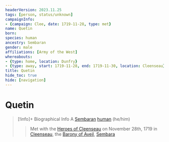 ```yaml
---
headerVersion: 2023.11.25
tags: [person, status/unknown]
campaignInfo:
- {campaign: Clee, date: 1719-11-28, type: met}
name: Quetin
born:
species: human
ancestry: Sembaran
gender: male
affiliations: [Army of the West]
whereabouts:
- {type: home, location: Dunfry}
- {type: away, start: 1719-11-28, end: 1719-11-30, location: Cleenseau}
title: Quetin
hide_toc: true
hide: [navigation]
---
```

# Quetin
>[!info]+ Biographical Info
> A [Sembaran](<../../gazetteer/greater-sembara/sembara/sembara.md>) [human](<../../species/humans/humans.md>) (he/him)
> 
>> 
>>  Met with the [Heroes of Cleenseau](<../pcs/cleenseau/heroes-of-cleenseau.md>) on November 28th, 1719 in [Cleenseau](<../../gazetteer/greater-sembara/sembara/barony-of-aveil/cleenseau-region/cleenseau/cleenseau.md>), the [Barony of Aveil](<../../gazetteer/greater-sembara/sembara/barony-of-aveil/barony-of-aveil.md>), [Sembara](<../../gazetteer/greater-sembara/sembara/sembara.md>) 


